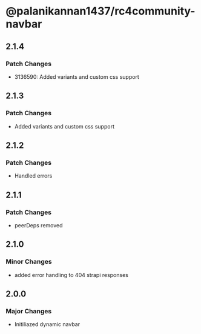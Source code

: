 # @palanikannan1437/rc4community-navbar

## 2.1.4

### Patch Changes

- 3136590: Added variants and custom css support

## 2.1.3

### Patch Changes

- Added variants and custom css support

## 2.1.2

### Patch Changes

- Handled errors

## 2.1.1

### Patch Changes

- peerDeps removed

## 2.1.0

### Minor Changes

- added error handling to 404 strapi responses

## 2.0.0

### Major Changes

- Initiliazed dynamic navbar

